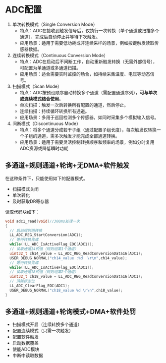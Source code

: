 # ADC配置
1. 单次转换模式（Single Conversion Mode）
    - 特点：ADC在接收到触发信号后，仅执行一次转换（单个通道或扫描多个通道），完成后自动停止并等待下次触发。
    - 应用场景：适用于需要低功耗或非连续采样的场景，例如按键触发读取传感器数据。
2. 连续转换模式（Continuous Conversion Mode）
    - 特点：ADC在启动后不间断工作，自动重新触发转换（无需外部信号），可配置为单通道或多通道扫描。
    - 应用场景：适合需要实时监控的场合，如持续采集温度、电压等动态信号。
3. 扫描模式（Scan Mode）
    - 特点：ADC按预设顺序自动转换多个通道（需配置通道序列），**可与单次或连续模式结合使用**。
    - 单次扫描：触发一次后转换所有配置的通道，然后停止。
    - 连续扫描：持续循环转换所有通道。
    - 应用场景：多用于巡回检测多个传感器，如同时采集多个模拟输入信号。
4. 间断模式（Discontinuous Mode）
    - 特点：将多个通道分成若干子组（通过配置子组长度），每次触发仅转换一个子组的通道，需多次触发才能完成全部通道转换。
    - 应用场景：适用于需要灵活控制转换顺序和频率的场景，例如分时复用ADC资源或降低瞬时功耗


## 多通道+规则通道+轮询+无DMA+软件触发
在这种条件下，只能使用如下的配置模式。
- 扫描模式关闭
- 单次转化
- 及时获取DR寄存器

读取代码块如下：
```C
void adc1_read(void)//300ms处理一次
{
  // 启动规则组转换
  LL_ADC_REG_StartConversion(ADC1);
  // 等待转换完成
  while(!LL_ADC_IsActiveFlag_EOC(ADC1));
  // 读取通道14的值（规则组第1个通道）
  uint32_t ch14_value = LL_ADC_REG_ReadConversionData16(ADC1);
  USER_DEBUG_NORMAL("ch14_value :%d  \r\n",ch14_value);
  // 等待转换完成
  while(!LL_ADC_IsActiveFlag_EOC(ADC1));
  // 读取通道18的值（规则组第2个通道）
  uint32_t ch18_value = LL_ADC_REG_ReadConversionData16(ADC1);
  // 清除标志位
  LL_ADC_ClearFlag_EOC(ADC1);
  USER_DEBUG_NORMAL("ch18_value %d \r\n",ch18_value);
}
```
## 多通道+规则通道+轮询模式+DMA+软件处罚
- 扫描模式开启（连续转换多个通道）
- 配置连续模式（只需一次触发）
- 配置软件触发
- 启动数据覆盖
- 使能ADC模块
- 中断中读取数据
